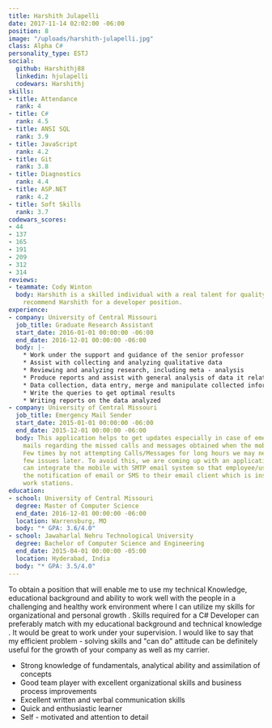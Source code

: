 ```yaml
---
title: Harshith Julapelli
date: 2017-11-14 02:02:00 -06:00
position: 8
image: "/uploads/harshith-julapelli.jpg"
class: Alpha C#
personality_type: ESTJ
social:
  github: Harshithj88
  linkedin: hjulapelli
  codewars: Harshithj
skills:
- title: Attendance
  rank: 4
- title: C#
  rank: 4.5
- title: ANSI SQL
  rank: 3.9
- title: JavaScript
  rank: 4.2
- title: Git
  rank: 3.8
- title: Diagnostics
  rank: 4.4
- title: ASP.NET
  rank: 4.2
- title: Soft Skills
  rank: 3.7
codewars_scores:
- 44
- 137
- 165
- 191
- 209
- 312
- 314
reviews:
- teammate: Cody Winton
  body: Harshith is a skilled individual with a real talent for quality. I'd highly
    recommend Harshith for a developer position.
experience:
- company: University of Central Missouri
  job_title: Graduate Research Assistant
  start_date: 2016-01-01 00:00:00 -06:00
  end_date: 2016-12-01 00:00:00 -06:00
  body: |-
    * Work under the support and guidance of the senior professor
    * Assist with collecting and analyzing qualitative data
    * Reviewing and analyzing research, including meta - analysis
    * Produce reports and assist with general analysis of data it relates
    * Data collection, data entry, merge and manipulate collected information, database management, create and run queries from various databases
    * Write the queries to get optimal results
    * Writing reports on the data analyzed
- company: University of Central Missouri
  job_title: Emergency Mail Sender
  start_date: 2015-01-01 00:00:00 -06:00
  end_date: 2015-12-01 00:00:00 -06:00
  body: This application helps to get updates especially in case of emergency, through
    mails regarding the missed calls and messages obtained when the mobile is inaccessible.
    Few times by not attempting Calls/Messages for long hours we may need to face
    few issues later. To avoid this, we are coming up with an application where we
    can integrate the mobile with SMTP email system so that employee/user will get
    the notification of email or SMS to their email client which is installed at his/her
    work stations.
education:
- school: University of Central Missouri
  degree: Master of Computer Science
  end_date: 2016-12-01 00:00:00 -06:00
  location: Warrensburg, MO
  body: "* GPA: 3.6/4.0"
- school: Jawaharlal Nehru Technological University
  degree: Bachelor of Computer Science and Engineering
  end_date: 2015-04-01 00:00:00 -05:00
  location: Hyderabad, India
  body: "* GPA: 3.5/4.0"
---
```


To obtain a position that will enable me to use my technical Knowledge, educational background and ability to work well with the people in a challenging and healthy work environment where I can utilize my skills for organizational and personal growth . Skills required for a C# Developer can preferably match with my educational background and technical knowledge . It would be great to work under your supervision. I would like to say that my efficient problem - solving skills and "can do" attitude can be definitely useful for the growth of your company as well as my carrier.

* Strong knowledge of fundamentals, analytical ability and assimilation of concepts
* Good team player with excellent organizational skills and business process improvements
* Excellent written and verbal communication skills
* Quick and enthusiastic learner
* Self - motivated and attention to detail